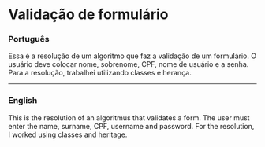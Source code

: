 # Validação de formulário

### Português
Essa é a resolução de um algoritmo que faz a validação de um formulário. O usuário deve colocar nome, sobrenome, CPF, nome de usuário e a senha. Para a resolução, trabalhei utilizando classes e herança.

---

### English
This is the resolution of an algoritmus that validates a form. The user must enter the name, surname, CPF, username and password. For the resolution, I worked using classes and heritage.
